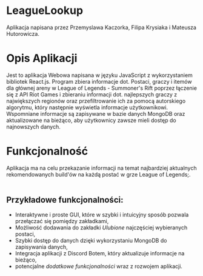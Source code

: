 # LeagueLookup
Aplikacja napisana przez Przemyslawa Kaczorka, Filipa Krysiaka i Mateusza Hutorowicza.

# Opis Aplikacji

Jest to aplikacja Webowa napisana w języku JavaScript z wykorzystaniem bibliotek React.js. Program zbiera informacje dot. Postaci, graczy i itemów dla głównej areny w League of Legends - Summoner's Rift poprzez łączenie się z API Riot Games i zbieraniu informacji dot. najlepszych graczy z największych regionów oraz przefiltrowanie ich za pomocą autorskiego algorytmu, który następnie wyświetla informacje użytkownikowi. Wspomniane informacje są zapisywane w bazie danych MongoDB oraz aktualizowane na bieżąco, aby użytkownicy zawsze mieli dostęp do najnowszych danych.

# Funkcjonalność

Aplikacja ma na celu przekazanie informacji na temat najbardziej aktualnych rekomendowanych build'ów na każdą postać w grze League of Legends;.
<br />
<br />
<h2>Przykładowe funkcjonalności:</h2>

* Interaktywne i proste GUI, które w szybki i intuicyjny sposób pozwala przełączać się pomiędzy zakładkami,
* Możliwość dodawania do zakładki <i>Ulubione</i> najczęściej wybieranych postaci,
* Szybki dostęp do danych dzięki wykorzystaniu MongoDB do zapisywania danych,
* Integracja aplikacji z Discord Botem, który aktualizuje informacje na bieżąco,
* potencjalne <i>dodatkowe funkcjonalności</i> wraz z rozwojem aplikacji.
